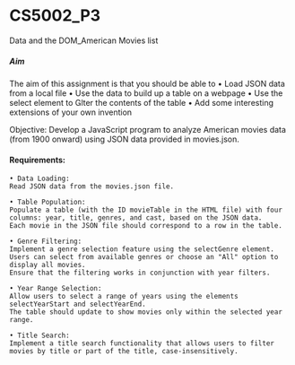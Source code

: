 # CS5002_P3
 Data and the DOM_American Movies list
##### Aim
 The aim of this assignment is that you should be able to
    • Load JSON data from a local file
    • Use the data to build up a table on a webpage
    • Use the select element to lter the contents of the table
    • Add some interesting extensions of your own invention

 Objective: Develop a JavaScript program to analyze American movies data (from 1900 onward) using JSON data provided in movies.json.

#### Requirements:
    • Data Loading:
    Read JSON data from the movies.json file.
    
    • Table Population:
    Populate a table (with the ID movieTable in the HTML file) with four columns: year, title, genres, and cast, based on the JSON data.
    Each movie in the JSON file should correspond to a row in the table.
    
    • Genre Filtering:
    Implement a genre selection feature using the selectGenre element.
    Users can select from available genres or choose an "All" option to display all movies.
    Ensure that the filtering works in conjunction with year filters.
    
    • Year Range Selection:
    Allow users to select a range of years using the elements selectYearStart and selectYearEnd.
    The table should update to show movies only within the selected year range.
    
    • Title Search:
    Implement a title search functionality that allows users to filter movies by title or part of the title, case-insensitively.